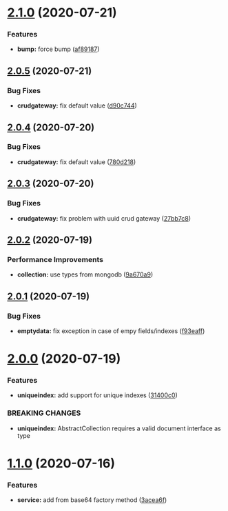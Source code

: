 # [2.1.0](https://github.com/ai-music/echo/compare/v2.0.5...v2.1.0) (2020-07-21)

### Features

-   **bump:** force bump ([af89187](https://github.com/ai-music/echo/commit/af89187c31ea73c3866e2b45c9d85e6da5086086))

## [2.0.5](https://github.com/ai-music/echo/compare/v2.0.4...v2.0.5) (2020-07-21)

### Bug Fixes

-   **crudgateway:** fix default value ([d90c744](https://github.com/ai-music/echo/commit/d90c744efdd8f4581f5f791694b2b9ffaeea28ce))

## [2.0.4](https://github.com/ai-music/echo/compare/v2.0.3...v2.0.4) (2020-07-20)

### Bug Fixes

-   **crudgateway:** fix default value ([780d218](https://github.com/ai-music/echo/commit/780d2187373dd3ef277677f97c2932ee766e0d90))

## [2.0.3](https://github.com/ai-music/echo/compare/v2.0.2...v2.0.3) (2020-07-20)

### Bug Fixes

-   **crudgateway:** fix problem with uuid crud gateway ([27bb7c8](https://github.com/ai-music/echo/commit/27bb7c8930b4210dca88aad31be52883ebb33c61))

## [2.0.2](https://github.com/ai-music/echo/compare/v2.0.1...v2.0.2) (2020-07-19)

### Performance Improvements

-   **collection:** use types from mongodb ([9a670a9](https://github.com/ai-music/echo/commit/9a670a9d99796a0958412de7c6e7664eb6dcd3ef))

## [2.0.1](https://github.com/ai-music/echo/compare/v2.0.0...v2.0.1) (2020-07-19)

### Bug Fixes

-   **emptydata:** fix exception in case of empy fields/indexes ([f93eaff](https://github.com/ai-music/echo/commit/f93eaff23c78cc7adff510f253b45bb528faa093))

# [2.0.0](https://github.com/ai-music/echo/compare/v1.1.0...v2.0.0) (2020-07-19)

### Features

-   **uniqueindex:** add support for unique indexes ([31400c0](https://github.com/ai-music/echo/commit/31400c02263bbdc47789c357614625a31a58f273))

### BREAKING CHANGES

-   **uniqueindex:** AbstractCollection requires a valid document interface as type

# [1.1.0](https://github.com/ai-music/echo/compare/v1.0.0...v1.1.0) (2020-07-16)

### Features

-   **service:** add from base64 factory method ([3acea6f](https://github.com/ai-music/echo/commit/3acea6f3e1bc6e4d3c16113de894e8cfa32dc530))
